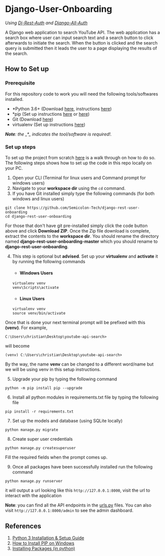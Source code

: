 # Django-User-Onboarding 
_Using [Dj-Rest-Auth](https://github.com/jazzband/dj-rest-auth) and [Django-All-Auth](https://github.com/pennersr/django-allauth)_

A Django web application to search YouTube API. The web application has a search box where user can input search text and a search button to click afterwards to initiate the search. When the button is clicked and the search query is submitted then it leads the user to a page displaying the results of the search.

## How to Set up

### Prerequisite
For this repository code to work you will need the following tools/softwares installed.
- *Python 3.6+ (Download [here](https://www.python.org/downloads/), instructions [here](https://realpython.com/installing-python/))
- *pip (Set up instructions [here](https://www.liquidweb.com/kb/install-pip-windows/) or [here](https://packaging.python.org/tutorials/installing-packages/#ensure-you-can-run-pip-from-the-command-line))
- Git (Download [here](https://git-scm.com/downloads))
- virtualenv (Set up instructions [here](https://packaging.python.org/tutorials/installing-packages/#creating-virtual-environments))

*__Note__: the __\*\__ indicates the tool/software is required!.*

### Set up steps
To set up the project from scratch [here]() is a walk through on how to do so. The following steps shows how to set up the code in this repo locally on your PC.

1. Open your CLI (Terminal for linux users and Command prompt for windows users)
2. Navigate to your __workspace dir__ using the `cd` command.
3. If you have Git installed simply type the following commands (for both windows and linux users)
```
git clone https://github.com/Semicolon-Tech/django-rest-user-onboarding
cd django-rest-user-onboarding
```

For those that don't have git pre-installed simply click the code button above and click __Download ZIP__. Once the Zip file download is complete, extract the contents to the __workspace dir__. You should rename the directory named __django-rest-user-onboarding-master__ which you should rename to __django-rest-user-onboarding__.

4. This step is optional but __advised__. Set up your __virtualenv__ and __activate__ it by running the following commands
    - #### Windows Users
    ```
    virtualenv venv
    venv\Scripts\activate
    ```

    - #### Linux Users
    ```
    virtualenv venv
    source venv/bin/activate
    ```

Once that is done your next terminal prompt will be prefixed with this __(venv)__. For example,
```
C:\Users\christian\Desktop\youtube-api-search>
```
will become 
```
(venv) C:\Users\christian\Desktop\youtube-api-search>
```

By the way, the name __venv__ can be changed to a different word/name but we will be using venv in this setup instructions.

5. Upgrade your pip by typing the following command
```
python -m pip install pip --upgrade
```

6. Install all python modules in requirements.txt file by typing the following file
```
pip install -r requirements.txt
```

7. Set up the models and database (using SQLite locally)
```
python manage.py migrate
```

8. Create super user credentials
```
python manage.py createsuperuser
```

Fill the required fields when the prompt comes up.

9. Once all packages have been successfully installed run the following command
```
python manage.py runserver
```
it will output a url looking like this `http://127.0.0.1:8000`, visit the url to interact with the application

__Note__: you can find all the API endpoints in the [urls.py]() files. You can also visit `http://127.0.0.1:8000/admin` to see the admin dashboard.


## References
1. [Python 3 Installation & Setup Guide](https://realpython.com/installing-python/)
2. [How to Install PIP on Windows](https://www.liquidweb.com/kb/install-pip-windows/)
3. [Installing Packages (in python)](https://packaging.python.org/tutorials/installing-packages/)